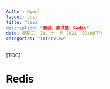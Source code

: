 ```yaml
---
Author: Hywel
layout: post
title: "Java
description: "面试，面试题，Redis"
date: 星期三, 18. 十一月 2021  08:00下午
categories: "Interview"
---
```


[TOC]

# Redis

